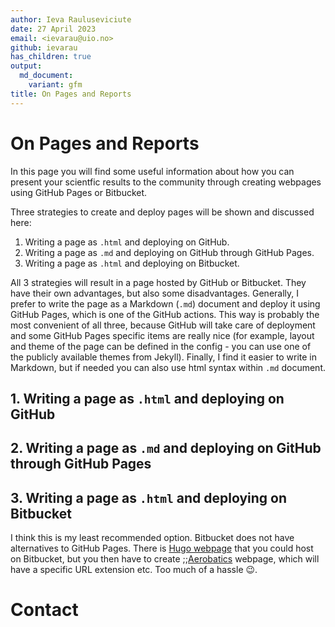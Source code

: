 ```yaml
---
author: Ieva Rauluseviciute
date: 27 April 2023
email: <ievarau@uio.no>
github: ievarau
has_children: true
output:
  md_document:
    variant: gfm
title: On Pages and Reports
---
```


# On Pages and Reports #

In this page you will find some useful information about how you can present your scientfic results to the community through creating webpages using GitHub Pages or Bitbucket.

Three strategies to create and deploy pages will be shown and discussed here:
1. Writing a page as `.html` and deploying on GitHub.
2. Writing a page as `.md` and deploying on GitHub through GitHub Pages.
3. Writing a page as `.html` and deploying on Bitbucket.

All 3 strategies will result in a page hosted by GitHub or Bitbucket. They have their own advantages, but also some disadvantages. Generally, I prefer to write the page as a Markdown (`.md`) document and deploy it using GitHub Pages, which is one of the GitHub actions. This way is probably the most convenient of all three, because GitHub will take care of deployment and some GitHub Pages specific items are really nice (for example, layout and theme of the page can be defined in the config - you can use one of the publicly available themes from Jekyll). Finally, I find it easier to write in Markdown, but if needed you can also use html syntax within `.md` document.

## 1. Writing a page as `.html` and deploying on GitHub ##



## 2. Writing a page as `.md` and deploying on GitHub through GitHub Pages ##


## 3. Writing a page as `.html` and deploying on Bitbucket ##

I think this is my least recommended option. Bitbucket does not have alternatives to GitHub Pages. There is [Hugo webpage](https://gohugo.com.cn/hosting-and-deployment/hosting-on-bitbucket/) that you could host on Bitbucket, but you then have to create ;;[Aerobatics](https://github.com/aerobatic/aerobatic-cli) webpage, which will have a specific URL extension etc. Too much of a hassle :wink:. 


# Contact #



